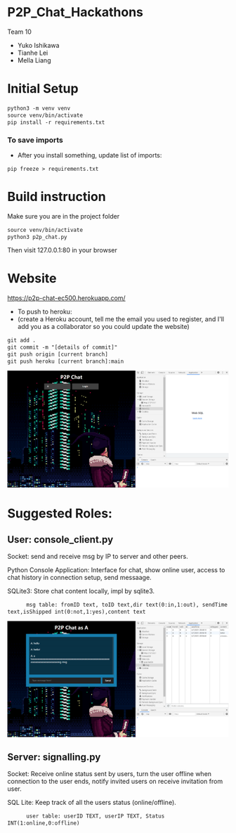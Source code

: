 # P2P_Chat_Hackathons
Team 10
- Yuko Ishikawa
- Tianhe Lei
- Mella Liang

# Initial Setup 
```
python3 -m venv venv
source venv/bin/activate
pip install -r requirements.txt
```
### To save imports
- After you install something, update list of imports:
```
pip freeze > requirements.txt
```
# Build instruction
Make sure you are in the project folder
```
source venv/bin/activate
python3 p2p_chat.py
```
Then visit 127.0.0.1:80 in your browser

# Website
https://p2p-chat-ec500.herokuapp.com/
- To push to heroku:
- (create a Heroku account, tell me the email you used to register, and I'll add you as a collaborator so you could update the website)
```
git add .
git commit -m "[details of commit]"
git push origin [current branch]
git push heroku [current branch]:main
```

![preview_0](https://github.com/ryan2214/P2P_Chat_Hackathons/blob/main/pics/preview_0.png?raw=true)


# Suggested Roles:

## User: console_client.py

Socket: send and receive msg by IP to server and other peers.

Python Console Application: Interface for chat, show online user, access to chat history in connection setup, send messaage.

SQLite3: Store chat content locally, impl by sqlite3.

          msg table: fromID text, toID text,dir text(0:in,1:out), sendTime text,isShipped int(0:not,1:yes),content text

![preview_1](https://github.com/ryan2214/P2P_Chat_Hackathons/blob/main/pics/preview_1.png?raw=true)

## Server: signalling.py

Socket: Receive online status sent by users, turn the user offline when connection to the user ends, notify invited users on receive invitation from user.

SQL Lite: Keep track of all the users status (online/offline).
   
          user table: userID TEXT, userIP TEXT, Status INT(1:online,0:offline)

